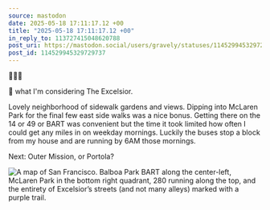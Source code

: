 ```yaml
---
source: mastodon
date: 2025-05-18 17:11:17.12 +00
title: "2025-05-18 17:11:17.12 +00"
in_reply_to: 113727415048620788
post_uri: https://mastodon.social/users/gravely/statuses/114529945329729737
post_id: 114529945329729737
---
```

🚶🏽‍♂️

🏁 what I'm considering The Excelsior.

Lovely neighborhood of sidewalk gardens and views. Dipping into McLaren Park for the final few east side walks was a nice bonus. Getting there on the 14 or 49 or BART was convenient but the time it took limited how often I could get any miles in on weekday mornings. Luckily the buses stop a block from my house and are running by 6AM those mornings.

Next: Outer Mission, or Portola?


![A map of San Francisco. Balboa Park BART along the center-left, McLaren Park in the bottom right quadrant, 280 running along the top, and the entirety of Excelsior’s streets (and not many alleys) marked with a purple trail.](/images/114529945053247376.png)

